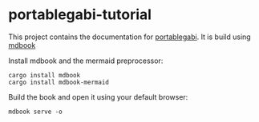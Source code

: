 # portablegabi-tutorial

This project contains the documentation for [portablegabi](https://github.com/KILTprotocol/portablegabi).
It is build using [mdbook](https://github.com/rust-lang/mdBook)

Install mdbook and the mermaid preprocessor:

```
cargo install mdbook
cargo install mdbook-mermaid
```

Build the book and open it using your default browser:

```
mdbook serve -o
```

